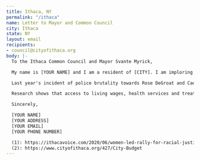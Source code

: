 ```yaml
---
title: Ithaca, NY
permalink: "/ithaca"
name: Letter to Mayor and Common Council
city: Ithaca
state: NY
layout: email
recipients:
- council@cityofithaca.org
body: |-
  To the Ithaca Common Council and Mayor Svante Myrick,

  My name is [YOUR NAME] and I am a resident of [CITY]. I am imploring you to meaningfully restrict the Ithaca Police Department’s $12.78 million budget immediately. These funds would be better allocated towards services proven to more effectively promote a safe and equitable community, such as community mental health services, substance abuse treatment services, education, affordable housing programs, and more.

  Last year's incident of police brutality towards Rose DeGroat and Cadji Ferguson on the Commons highlighted some of the issues with the IPD. In a recent statement to the Ithaca Voice (1), Mayor Myrick said he has "spent the last 9 years locked in a battle over the size and purpose of the Ithaca Police Department" and expressed a desire to divert funds towards services like those listed above. However, the final budgets for the city of Ithaca from 2012 to 2020 show that the Police Department budget has increased from $11.4 millon to $12.78 million (2) and, moreover, the Mayor's proposed budgets have closely matched these figures. With recent public support for defunding the police, the time is right for Ithaca to reduce the budget of the IPD.

  Research shows that access to living wages, health services and treatment, educational opportunity, and stable housing are far more successful at promoting community safety than policing and prisons. Police “reform” is not enough. As such, I demand a meaningful reallocation of police department funds towards education, healthcare, and social programs.

  Sincerely,

  [YOUR NAME]
  [YOUR ADDRESS]
  [YOUR EMAIL]
  [YOUR PHONE NUMBER]

  (1): https://ithacavoice.com/2020/06/women-led-rally-for-racial-justice-draws-c  rowd-to-downtown-ithaca-as-protests-continue/
  (2): https://www.cityofithaca.org/427/City-Budget
---
```



